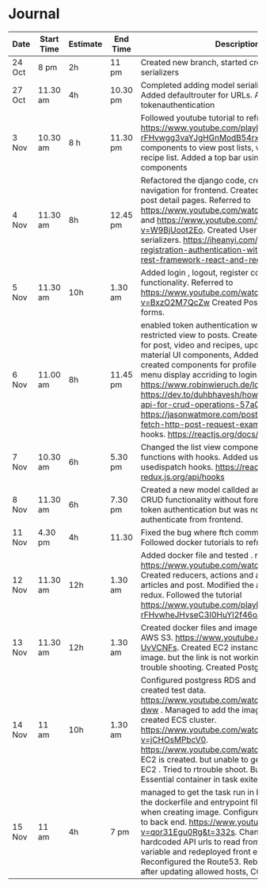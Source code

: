 # Journal
Date | Start Time | Estimate | End Time | Description
-----| -----------| ---------|---------| ------------
24 Oct | 8 pm | 2h| 11 pm | Created new branch, started creating DRF serializers
27 Oct | 11.30 am | 4h| 10.30 pm | Completed adding model serializers and viewsets.  Added defaultrouter for URLs. Added tokenauthentication
3 Nov | 10.30 am | 8 h| 11.30 pm | Followed youtube tutorial to refresh React . https://www.youtube.com/playlist?list=PLC3y8-rFHvwgg3vaYJgHGnModB54rxOk3 . Added components to view post lists, video lists and recipe list. Added a top bar using Mateial UI-components
4 Nov| 11.30 am | 8h| 12.45 pm| Refactored the django code, created layout and navigation for frontend. Created post create and post detail pages. Referred to https://www.youtube.com/watch?v=uZgRbnIsgrA and https://www.youtube.com/watch?v=W9BjUoot2Eo. Created User registration, login serializers. https://iheanyi.com/journal/user-registration-authentication-with-django-django-rest-framework-react-and-redux/
5 Nov|11.30 am| 10h | 1.30 am| Added login , logout, register components and the functionality. Referred to https://www.youtube.com/watch?v=BxzO2M7QcZw Created Post and video create forms.
6 Nov| 11.00 am|8h| 11.45 pm| enabled token authentication with login pages and restricted view to posts. Created CRUD operations for post, video and recipes, updated forms with material UI components, Addeded sessionStorage , created components for profile , home. Changed menu display accriding to login status. https://www.robinwieruch.de/local-storage-react, https://dev.to/duhbhavesh/how-to-use-fetch-api-for-crud-operations-57a0, https://jasonwatmore.com/post/2020/02/01/react-fetch-http-post-request-examples. tried to use hooks. https://reactjs.org/docs/hooks-intro.html
7 Nov| 10.30 am| 6h|5.30 pm | Changed the list view components to stateful functions with hooks. Added useSelector and usedispatch hooks. https://react-redux.js.org/api/hooks
8 Nov| 11.30 am| 6h| 7.30 pm | Created a new model callded article to test the CRUD functionality without foreign keys. Tried the token authentication but was not able to authenticate from frontend. 
11 Nov | 4.30 pm| 4h| 11.30 | Fixed the bug where ftch command is looped. Followed docker tutorials to refresh
12 Nov | 11.30 am| 12h | 1.30 am | Added docker file and tested . referred to tutorial https://www.youtube.com/watch?v=nh1ynJGJuT8. Created reducers, actions and action creators for articles and post. Modified the article list o use redux. Followed the tutorial https://www.youtube.com/playlist?list=PLC3y8-rFHvwheJHvseC3I0HuYI2f46oAK. 
13 Nov | 11.30 am |12h | 1.30 am | Created docker files and image. Added react app to AWS S3. https://www.youtube.com/watch?v=Kay-UvVCNFs. Created EC2 instance and added the image. but the link is not working. Spend lot of time trouble shooting. Created PostgressDB
14 Nov | 11 am|10h |1.30 am | Configured postgress RDS and migrated the DB and created test data. https://www.youtube.com/watch?v=3HPq12w-dww . Managed to add the image to ECR and created ECS cluster. https://www.youtube.com/watch?v=jCHOsMPbcV0. https://www.youtube.com/watch?v=zs3tyVgiBQQ EC2 is created. but unable to get the image run in EC2 . Tried to rtrouble shoot. But getting a error " Essential container in task exited" ![Error](https://github.com/kris-classes/web-assignment-jayawd02/blob/assignment-2/error%20AWS.PNG)
15 Nov | 11 am | 4h|7 pm | managed to get the task run in ECS and changed the dockerfile and entrypoint files to fix the errors when creating image. Configured the Domain name to back end. https://www.youtube.com/watch?v=qor31Egu0Rg&t=332s. Changed the front end hardcoded API urls to read from enviornment variable and redeployed front end to S3. Reconfigured the Route53. Rebuild docker image after updating allowed hosts, CORS origins.


